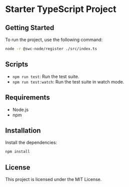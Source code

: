 # Starter TypeScript Project

## Getting Started

To run the project, use the following command:
```sh
node -r @swc-node/register ./src/index.ts
```

## Scripts

- `npm run test`: Run the test suite.
- `npm run test:watch`: Run the test suite in watch mode.

## Requirements

- Node.js
- npm

## Installation

Install the dependencies:
```sh
npm install
```

## License

This project is licensed under the MIT License.